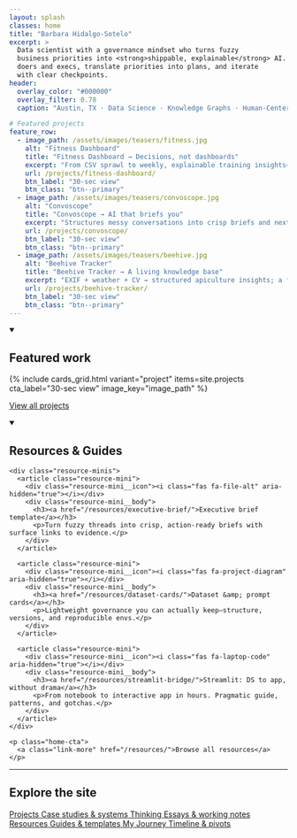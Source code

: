 ```yaml
---
layout: splash
classes: home
title: "Barbara Hidalgo-Sotelo"
excerpt: >
  Data scientist with a governance mindset who turns fuzzy
  business priorities into <strong>shippable, explainable</strong> AI. I sit with
  doers and execs, translate priorities into plans, and iterate
  with clear checkpoints.
header:
  overlay_color: "#000000"
  overlay_filter: 0.78
  caption: "Austin, TX · Data Science · Knowledge Graphs · Human‑Centered AI"

# Featured projects
feature_row:
  - image_path: /assets/images/teasers/fitness.jpg
    alt: "Fitness Dashboard"
    title: "Fitness Dashboard → Decisions, not dashboards"
    excerpt: "From CSV sprawl to weekly, explainable training insights—consistency metrics, deltas, and trend‑break detection."
    url: /projects/fitness-dashboard/
    btn_label: "30-sec view"
    btn_class: "btn--primary"
  - image_path: /assets/images/teasers/convoscope.jpg
    alt: "Convoscope"
    title: "Convoscope → AI that briefs you"
    excerpt: "Structures messy conversations into crisp briefs and next‑step checklists; retrieval without hallucination theater."
    url: /projects/convoscope/
    btn_label: "30-sec view"
    btn_class: "btn--primary"
  - image_path: /assets/images/teasers/beehive.jpg
    alt: "Beehive Tracker"
    title: "Beehive Tracker → A living knowledge base"
    excerpt: "EXIF + weather + CV → structured apiculture insights; a friendly UI over a knowledge graph."
    url: /projects/beehive-tracker/
    btn_label: "30-sec view"
    btn_class: "btn--primary"
---
```


<!-- =======================
     Featured Work
     ======================= -->
<div class="home-section">
  <details class="home-accordion" markdown="1" open>
    <summary><h2>Featured work</h2></summary>
  {% include cards_grid.html variant="project" items=site.projects cta_label="30-sec view" image_key="image_path" %}
  </details>

  <!-- right-aligned subtle text link under Featured -->
  <p class="home-cta home-cta--right">
    <a class="link-more" href="/projects/">View all projects</a>
  </p>
</div>

<!-- =======================
     Resources & Guides (home minis)
     ======================= -->
<div class="home-section">
  <details class="home-accordion" markdown="1" open>
    <summary><h2>Resources &amp; Guides</h2></summary>

    <div class="resource-minis">
      <article class="resource-mini">
        <div class="resource-mini__icon"><i class="fas fa-file-alt" aria-hidden="true"></i></div>
        <div class="resource-mini__body">
          <h3><a href="/resources/executive-brief/">Executive brief template</a></h3>
          <p>Turn fuzzy threads into crisp, action‑ready briefs with surface links to evidence.</p>
        </div>
      </article>

      <article class="resource-mini">
        <div class="resource-mini__icon"><i class="fas fa-project-diagram" aria-hidden="true"></i></div>
        <div class="resource-mini__body">
          <h3><a href="/resources/dataset-cards/">Dataset &amp; prompt cards</a></h3>
          <p>Lightweight governance you can actually keep—structure, versions, and reproducible envs.</p>
        </div>
      </article>

      <article class="resource-mini">
        <div class="resource-mini__icon"><i class="fas fa-laptop-code" aria-hidden="true"></i></div>
        <div class="resource-mini__body">
          <h3><a href="/resources/streamlit-bridge/">Streamlit: DS to app, without drama</a></h3>
          <p>From notebook to interactive app in hours. Pragmatic guide, patterns, and gotchas.</p>
        </div>
      </article>
    </div>

    <p class="home-cta">
      <a class="link-more" href="/resources/">Browse all resources</a>
    </p>
  </details>
</div>

<hr class="home-divider" />

<!-- =======================
     Explore the site
     ======================= -->
<div class="home-section">
  <h2 class="sr-only">Explore the site</h2>
  <nav class="explore-chips" aria-label="Primary sections">
    <a class="chip chip--projects" href="/projects/">
      <span class="chip__title">Projects</span>
      <span class="chip__desc">Case studies &amp; systems</span>
    </a>
    <a class="chip chip--thinking" href="/thinking/">
      <span class="chip__title">Thinking</span>
      <span class="chip__desc">Essays &amp; working notes</span>
    </a>
    <a class="chip chip--resources" href="/resources/">
      <span class="chip__title">Resources</span>
      <span class="chip__desc">Guides &amp; templates</span>
    </a>
    <a class="chip chip--journey" href="/my-journey/">
      <span class="chip__title">My Journey</span>
      <span class="chip__desc">Timeline &amp; pivots</span>
    </a>
  </nav>
</div>
